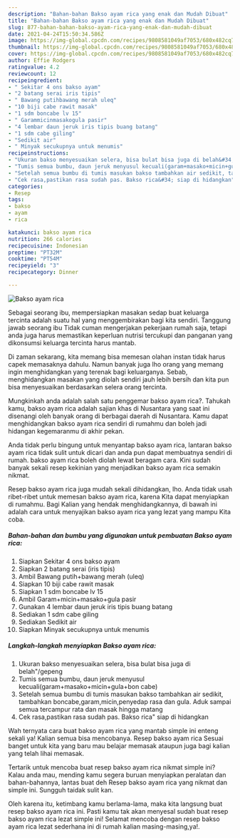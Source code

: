 ```yaml
---
description: "Bahan-bahan Bakso ayam rica yang enak dan Mudah Dibuat"
title: "Bahan-bahan Bakso ayam rica yang enak dan Mudah Dibuat"
slug: 877-bahan-bahan-bakso-ayam-rica-yang-enak-dan-mudah-dibuat
date: 2021-04-24T15:50:34.586Z
image: https://img-global.cpcdn.com/recipes/9808581049af7053/680x482cq70/bakso-ayam-rica-foto-resep-utama.jpg
thumbnail: https://img-global.cpcdn.com/recipes/9808581049af7053/680x482cq70/bakso-ayam-rica-foto-resep-utama.jpg
cover: https://img-global.cpcdn.com/recipes/9808581049af7053/680x482cq70/bakso-ayam-rica-foto-resep-utama.jpg
author: Effie Rodgers
ratingvalue: 4.2
reviewcount: 12
recipeingredient:
- " Sekitar 4 ons bakso ayam"
- "2 batang serai iris tipis"
- " Bawang putihbawang merah uleq"
- "10 biji cabe rawit masak"
- "1 sdm boncabe lv 15"
- " Garammicinmasakogula pasir"
- "4 lembar daun jeruk iris tipis buang batang"
- "1 sdm cabe giling"
- "Sedikit air"
- " Minyak secukupnya untuk menumis"
recipeinstructions:
- "Ukuran bakso menyesuaikan selera, bisa bulat bisa juga di belah&#34;/gepeng"
- "Tumis semua bumbu, daun jeruk menyusul kecuali(garam+masako+micin+gula+bon cabe)"
- "Setelah semua bumbu di tumis masukan bakso tambahkan air sedikit, tambahkan boncabe,garam,micin,penyedap rasa dan gula. Aduk sampai semua tercampur rata dan masak hingga matang"
- "Cek rasa,pastikan rasa sudah pas. Bakso rica&#34; siap di hidangkan"
categories:
- Resep
tags:
- bakso
- ayam
- rica

katakunci: bakso ayam rica 
nutrition: 266 calories
recipecuisine: Indonesian
preptime: "PT32M"
cooktime: "PT54M"
recipeyield: "3"
recipecategory: Dinner

---
```



![Bakso ayam rica](https://img-global.cpcdn.com/recipes/9808581049af7053/680x482cq70/bakso-ayam-rica-foto-resep-utama.jpg)

Sebagai seorang ibu, mempersiapkan masakan sedap buat keluarga tercinta adalah suatu hal yang menggembirakan bagi kita sendiri. Tanggung jawab seorang ibu Tidak cuman mengerjakan pekerjaan rumah saja, tetapi anda juga harus memastikan keperluan nutrisi tercukupi dan panganan yang dikonsumsi keluarga tercinta harus mantab.

Di zaman  sekarang, kita memang bisa memesan olahan instan tidak harus capek memasaknya dahulu. Namun banyak juga lho orang yang memang ingin menghidangkan yang terenak bagi keluarganya. Sebab, menghidangkan masakan yang diolah sendiri jauh lebih bersih dan kita pun bisa menyesuaikan berdasarkan selera orang tercinta. 



Mungkinkah anda adalah salah satu penggemar bakso ayam rica?. Tahukah kamu, bakso ayam rica adalah sajian khas di Nusantara yang saat ini disenangi oleh banyak orang di berbagai daerah di Nusantara. Kamu dapat menghidangkan bakso ayam rica sendiri di rumahmu dan boleh jadi hidangan kegemaranmu di akhir pekan.

Anda tidak perlu bingung untuk menyantap bakso ayam rica, lantaran bakso ayam rica tidak sulit untuk dicari dan anda pun dapat membuatnya sendiri di rumah. bakso ayam rica boleh diolah lewat beragam cara. Kini sudah banyak sekali resep kekinian yang menjadikan bakso ayam rica semakin nikmat.

Resep bakso ayam rica juga mudah sekali dihidangkan, lho. Anda tidak usah ribet-ribet untuk memesan bakso ayam rica, karena Kita dapat menyiapkan di rumahmu. Bagi Kalian yang hendak menghidangkannya, di bawah ini adalah cara untuk menyajikan bakso ayam rica yang lezat yang mampu Kita coba.

<!--inarticleads1-->

##### Bahan-bahan dan bumbu yang digunakan untuk pembuatan Bakso ayam rica:

1. Siapkan  Sekitar 4 ons bakso ayam
1. Siapkan 2 batang serai (iris tipis)
1. Ambil  Bawang putih+bawang merah (uleq)
1. Siapkan 10 biji cabe rawit masak
1. Siapkan 1 sdm boncabe lv 15
1. Ambil  Garam+micin+masako+gula pasir
1. Gunakan 4 lembar daun jeruk iris tipis buang batang
1. Sediakan 1 sdm cabe giling
1. Sediakan Sedikit air
1. Siapkan  Minyak secukupnya untuk menumis




<!--inarticleads2-->

##### Langkah-langkah menyiapkan Bakso ayam rica:

1. Ukuran bakso menyesuaikan selera, bisa bulat bisa juga di belah&#34;/gepeng
1. Tumis semua bumbu, daun jeruk menyusul kecuali(garam+masako+micin+gula+bon cabe)
1. Setelah semua bumbu di tumis masukan bakso tambahkan air sedikit, tambahkan boncabe,garam,micin,penyedap rasa dan gula. Aduk sampai semua tercampur rata dan masak hingga matang
1. Cek rasa,pastikan rasa sudah pas. Bakso rica&#34; siap di hidangkan




Wah ternyata cara buat bakso ayam rica yang mantab simple ini enteng sekali ya! Kalian semua bisa mencobanya. Resep bakso ayam rica Sesuai banget untuk kita yang baru mau belajar memasak ataupun juga bagi kalian yang telah lihai memasak.

Tertarik untuk mencoba buat resep bakso ayam rica nikmat simple ini? Kalau anda mau, mending kamu segera buruan menyiapkan peralatan dan bahan-bahannya, lantas buat deh Resep bakso ayam rica yang nikmat dan simple ini. Sungguh taidak sulit kan. 

Oleh karena itu, ketimbang kamu berlama-lama, maka kita langsung buat resep bakso ayam rica ini. Pasti kamu tak akan menyesal sudah buat resep bakso ayam rica lezat simple ini! Selamat mencoba dengan resep bakso ayam rica lezat sederhana ini di rumah kalian masing-masing,ya!.

